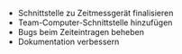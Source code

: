 * Schnittstelle zu Zeitmessgerät finalisieren
* Team-Computer-Schnittstelle hinzufügen
* Bugs beim Zeiteintragen beheben
* Dokumentation verbessern 